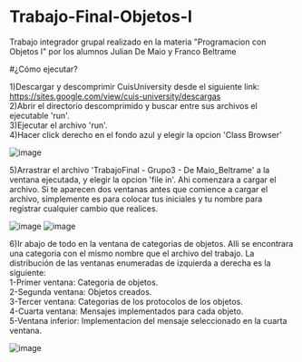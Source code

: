 # Trabajo-Final-Objetos-I
Trabajo integrador grupal realizado en la materia "Programacion con Objetos l" por los alumnos Julian De Maio y Franco Beltrame

#¿Cómo ejecutar?

1)Descargar y descomprimir CuisUniversity desde el siguiente link: https://sites.google.com/view/cuis-university/descargas 
<br />
2)Abrir el directorio descomprimido y buscar entre sus archivos el ejecutable 'run'.
<br />
3)Ejecutar el archivo 'run'.
<br />
4)Hacer click derecho en el fondo azul y elegir la opcion 'Class Browser'

![image](https://user-images.githubusercontent.com/122990177/213215348-bba71888-11d8-4f70-9e32-5bf31ca1e27b.png)

5)Arrastrar el archivo 'TrabajoFinal - Grupo3 - De Maio_Beltrame' a la ventana ejecutada, y elegir la opcion 'file in'. Ahi comenzara a cargar el archivo. Si te aparecen dos ventanas antes que comience a cargar el archivo, simplemente es para colocar tus iniciales y tu nombre para registrar cualquier cambio que realices.

![image](https://user-images.githubusercontent.com/122990177/213216051-eafc58e6-9294-4893-9e9f-88e785e243a5.png)
![image](https://user-images.githubusercontent.com/122990177/213216745-6ba9aa59-8dd8-4fe9-9e89-1588460cff90.png)

6)Ir abajo de todo en la ventana de categorias de objetos. Alli se encontrara una categoria con el mismo nombre que el archivo del trabajo. La distribución de las ventanas enumeradas de izquierda a derecha es la siguiente:
<br />
1-Primer ventana: Categoria de objetos. <br />
2-Segunda ventana: Objetos creados. <br /> 
3-Tercer ventana: Categorias de los protocolos de los objetos. <br />
4-Cuarta ventana: Mensajes implementados para cada objeto. <br />
5-Ventana inferior: Implementacion del mensaje seleccionado en la cuarta ventana. <br />

![image](https://user-images.githubusercontent.com/122990177/213220206-63d1b9de-4217-43ba-ba04-83ad60e5f342.png)


